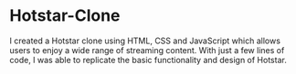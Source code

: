 # Hotstar-Clone
I created a Hotstar clone using HTML, CSS and JavaScript which allows users to enjoy a wide range of streaming content. With just a few lines of code, I was able to replicate the basic functionality and design of Hotstar.
